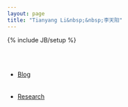 ```yaml
---
layout: page
title: "Tianyang Li&nbsp;&nbsp;李天阳"
---
```

{% include JB/setup %}

<br>
<br>
<ul class="research">
    <li><a href="/blog.html">Blog</a><br><br><br></li>
    <li><a href="/research/">Research</a><br><br></li>
</ul>
<br>
<br>

